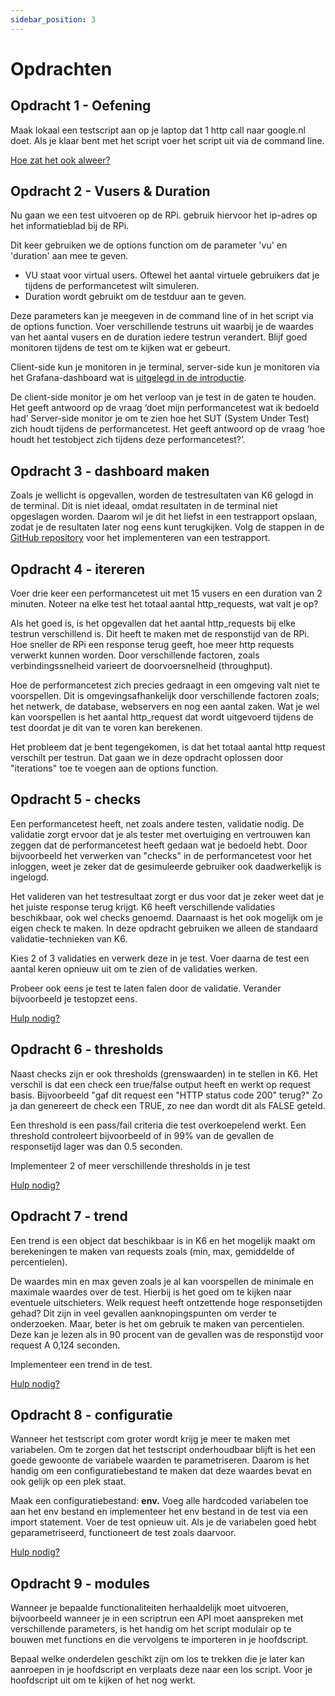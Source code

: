 ```yaml
---
sidebar_position: 3
---
```


# Opdrachten

## Opdracht 1 - Oefening
Maak lokaal een testscript aan op je laptop dat 1 http call naar google.nl doet. Als je klaar bent met het script voer het script uit via de command line.

[Hoe zat het ook alweer?](https://danielvanbavel.github.io/k6-workshop-api-docs/docs/k6)

## Opdracht 2 - Vusers & Duration
Nu gaan we een test uitvoeren op de RPi. gebruik hiervoor het ip-adres op het informatieblad bij de RPi.

Dit keer gebruiken we de options function om de parameter 'vu' en 'duration' aan mee te geven. 
- VU staat voor virtual users. Oftewel het aantal virtuele gebruikers dat je tijdens de performancetest wilt simuleren.
- Duration wordt gebruikt om de testduur aan te geven.

Deze parameters kan je meegeven in de command line of in het script via de options function. Voer verschillende testruns uit waarbij je de waardes van het aantal vusers en de duration iedere testrun verandert. Blijf goed monitoren tijdens de test om te kijken wat er gebeurt. 

Client-side kun je monitoren in je terminal, server-side kun je monitoren via het Grafana-dashboard wat is [uitgelegd in de introductie](https://danielvanbavel.github.io/k6-workshop-api-docs/docs/intro).

De client-side monitor je om het verloop van je test in de gaten te houden. Het geeft antwoord op de vraag ‘doet mijn performancetest wat ik bedoeld had’ Server-side monitor je om te zien hoe het SUT (System Under Test) zich houdt tijdens de performancetest. Het geeft antwoord op de vraag ‘hoe houdt het testobject zich tijdens deze performancetest?’.

## Opdracht 3 - dashboard maken
Zoals je wellicht is opgevallen, worden de testresultaten van K6 gelogd in de terminal. Dit is niet ideaal, omdat resultaten in de terminal niet opgeslagen worden. Daarom wil je dit het liefst in een testrapport opslaan, zodat je de resultaten later nog eens kunt terugkijken. Volg de stappen in de [GitHub repository](https://github.com/benc-uk/k6-reporter) voor het implementeren van een testrapport.

## Opdracht 4 - itereren
Voer drie keer een performancetest uit met 15 vusers en een duration van 2 minuten. Noteer na elke test het totaal aantal http_requests, wat valt je op?

Als het goed is, is het opgevallen dat het aantal http_requests bij elke testrun verschillend is. Dit heeft te maken met de responstijd van de RPi. Hoe sneller de RPi een response terug geeft, hoe meer http requests verwerkt kunnen worden. Door verschillende factoren, zoals verbindingssnelheid varieert de doorvoersnelheid (throughput).

Hoe de performancetest zich precies gedraagt in een omgeving valt niet te voorspellen. Dit is omgevingsafhankelijk door verschillende factoren zoals; het netwerk, de database, webservers en nog een aantal zaken. Wat je wel kan voorspellen is het aantal http_request dat wordt uitgevoerd tijdens de test doordat je dit van te voren kan berekenen.

Het probleem dat je bent tegengekomen, is dat het totaal aantal http request verschilt per testrun. Dat gaan we in deze opdracht oplossen door "iterations" toe te voegen aan de options function.

## Opdracht 5 - checks​
Een performancetest heeft, net zoals andere testen, validatie nodig. De validatie zorgt ervoor dat je als tester met overtuiging en vertrouwen kan zeggen dat de performancetest heeft gedaan wat je bedoeld hebt. Door bijvoorbeeld het verwerken van "checks" in de performancetest voor het inloggen, weet je zeker dat de gesimuleerde gebruiker ook daadwerkelijk is ingelogd.

Het valideren van het testresultaat zorgt er dus voor dat je zeker weet dat je het juiste response terug krijgt. K6 heeft verschillende validaties beschikbaar, ook wel checks genoemd. Daarnaast is het ook mogelijk om je eigen check te maken. In deze opdracht gebruiken we alleen de standaard validatie-technieken van K6.

Kies 2 of 3 validaties en verwerk deze in je test. Voer daarna de test een aantal keren opnieuw uit om te zien of de validaties werken.

Probeer ook eens je test te laten falen door de validatie. Verander bijvoorbeeld je testopzet eens.

[Hulp nodig?](https://k6.io/docs/using-k6/checks)

## Opdracht 6 - thresholds​
Naast checks zijn er ook thresholds (grenswaarden) in te stellen in K6. Het verschil is dat een check een true/false output heeft en werkt op request basis. Bijvoorbeeld "gaf dit request een "HTTP status code 200" terug?" Zo ja dan genereert de check een TRUE, zo nee dan wordt dit als FALSE geteld.

Een threshold is een pass/fail criteria die test overkoepelend werkt. Een threshold controleert bijvoorbeeld of in 99% van de gevallen de responsetijd lager was dan 0.5 seconden.

Implementeer 2 of meer verschillende thresholds in je test


[Hulp nodig?](https://k6.io/docs/using-k6/thresholds)

## Opdracht 7 - trend
Een trend is een object dat beschikbaar is in K6 en het mogelijk maakt om berekeningen te maken van requests zoals (min, max, gemiddelde of percentielen). 

De waardes min en max geven zoals je al kan voorspellen de minimale en maximale waardes over de test. Hierbij is het goed om te kijken naar eventuele uitschieters. Welk request heeft ontzettende hoge responsetijden gehad? Dit zijn in veel gevallen aanknopingspunten om verder te onderzoeken. Maar, beter is het om gebruik te maken van percentielen. Deze kan je lezen als in 90 procent van de gevallen was de responstijd voor request A 0,124 seconden.

Implementeer een trend in de test.

[Hulp nodig?](https://k6.io/docs/javascript-aPi/k6-metrics/trend)

## Opdracht 8 - configuratie
Wanneer het testscript com groter wordt krijg je meer te maken met variabelen. Om te zorgen dat het testscript onderhoudbaar blijft is het een goede gewoonte de variabele waarden te parametriseren. Daarom is het handig om een configuratiebestand te maken dat deze waardes bevat en ook gelijk op een plek staat.

Maak een configuratiebestand: <b>env.</b> Voeg alle hardcoded variabelen toe aan het env bestand en implementeer het env bestand in de test via een import statement. Voer de test opnieuw uit. Als je de variabelen goed hebt geparametriseerd, functioneert de test zoals daarvoor.

[Hulp nodig?](https://k6.io/docs/using-k6/environment-variables)

## Opdracht 9 - modules
Wanneer je bepaalde functionaliteiten herhaaldelijk moet uitvoeren, bijvoorbeeld wanneer je in een scriptrun een API moet aanspreken met verschillende parameters, is het handig om het script modulair op te bouwen met functions en die vervolgens te importeren in je hoofdscript.

Bepaal welke onderdelen geschikt zijn om los te trekken die je later kan aanroepen in je hoofdscript en verplaats deze naar een los script. Voor je hoofdscript uit om te kijken of het nog werkt.